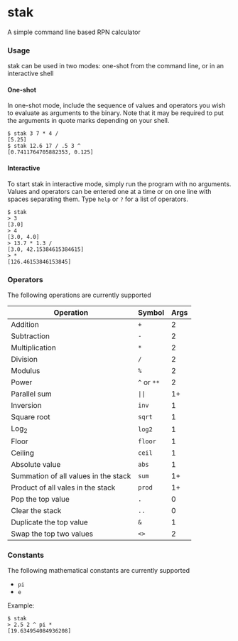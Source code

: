# stak
A simple command line based RPN calculator

### Usage

stak can be used in two modes: one-shot from the command line, or in an interactive shell

#### One-shot

In one-shot mode, include the sequence of values and operators you wish to evaluate as arguments to the binary. Note that it may be required to put the arguments in quote marks depending on your shell.

```
$ stak 3 7 * 4 /
[5.25]
$ stak 12.6 17 / .5 3 ^
[0.7411764705882353, 0.125]
```

#### Interactive

To start stak in interactive mode, simply run the program with no arguments. Values and operators can be entered one at a time or on one line with spaces separating them. Type `help` or `?` for a list of operators.

```
$ stak
> 3
[3.0]
> 4
[3.0, 4.0]
> 13.7 * 1.3 /
[3.0, 42.15384615384615]
> *
[126.46153846153845]
```



### Operators

The following operations are currently supported

| Operation                            | Symbol      | Args |
| ------------------------------------ | ----------- | ---- |
| Addition                             | `+`         | 2    |
| Subtraction                          | `-`         | 2    |
| Multiplication                       | `*`         | 2    |
| Division                             | `/`         | 2    |
| Modulus                              | `%`         | 2    |
| Power                                | `^` or `**` | 2    |
| Parallel sum                         | <code>&#124;&#124;</code> | 1+   |
| Inversion                            | `inv`       | 1    |
| Square root                          | `sqrt`      | 1    |
| Log<sub>2</sub>                      | `log2`      | 1    |
| Floor                                | `floor`     | 1    |
| Ceiling                              | `ceil`      | 1    |
| Absolute value                       | `abs`       | 1    |
| Summation of all values in the stack | `sum`       | 1+   |
| Product of all vales in the stack    | `prod`      | 1+   |
| Pop the top value                    | `.`         | 0    |
| Clear the stack                      | `..`        | 0    |
| Duplicate the top value              | `&`         | 1    |
| Swap the top two values              | `<>`        | 2    |

### Constants

The following mathematical constants are currently supported

- `pi`
- `e`

Example:

```
$ stak
> 2.5 2 ^ pi *
[19.634954084936208]
```

